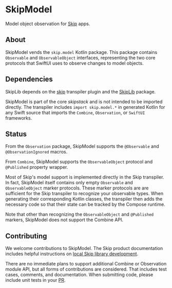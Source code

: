 # SkipModel

Model object observation for [Skip](https://skip.tools) apps.

## About 

SkipModel vends the `skip.model` Kotlin package. This package contains `Observable` and `ObservableObject` interfaces, representing the two core protocols that SwiftUI uses to observe changes to model objects.

## Dependencies

SkipLib depends on the [skip](https://source.skip.tools/skip) transpiler plugin and the [SkipLib](https://source.skip.tools/skip-lib) package.

SkipModel is part of the core *skipstack* and is not intended to be imported directly. The transpiler includes `import skip.model.*` in generated Kotlin for any Swift source that imports the `Combine`, `Observation`, or `SwiftUI` frameworks.

## Status

From the `Observation` package, SkipModel supports the `@Observable` and `@ObservationIgnored` macros.

From `Combine`, SkipModel supports the `ObservableObject` protocol and `@Published` property wrapper.

Most of Skip's model support is implemented directly in the Skip transpiler. In fact, SkipModel itself contains only empty `Observable` and `ObservableObject` marker protocols. These marker protocols are are sufficient for the Skip transpiler to recognize your observable types. When generating their corresponding Kotlin classes, the transpiler then adds the necessary code so that their state can be tracked by the Compose runtime.

Note that other than recognizing the `ObservableObject` and `@Published` markers, SkipModel does not support the Combine API.

## Contributing

We welcome contributions to SkipModel. The Skip product documentation includes helpful instructions on [local Skip library development](https://skip.tools/docs/). 

There are no immediate plans to support additional Combine or Observation module API, but all forms of contributions are considered. That includes test cases, comments, and documentation. When submitting code, please include unit tests in your [PR](https://github.com/skiptools/skip-model/pulls).

